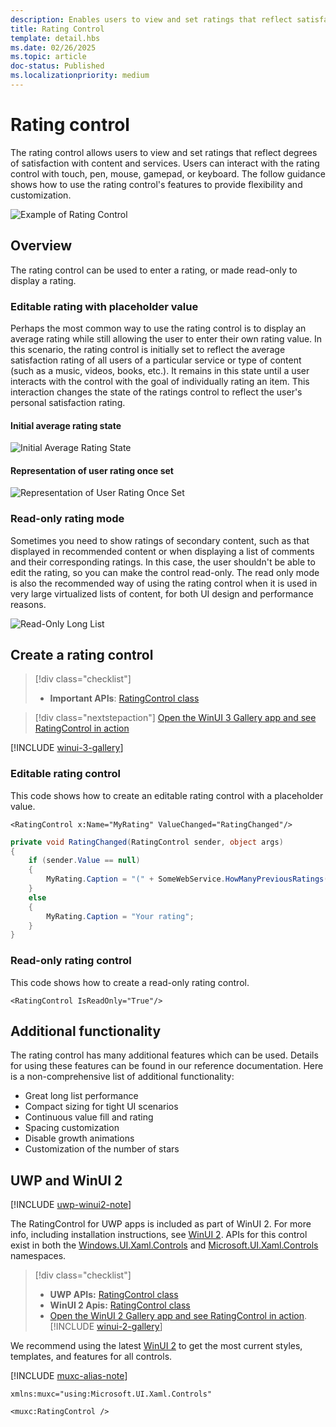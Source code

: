 ```yaml
---
description: Enables users to view and set ratings that reflect satisfaction with content and services. 
title: Rating Control
template: detail.hbs
ms.date: 02/26/2025
ms.topic: article
doc-status: Published
ms.localizationpriority: medium
---
```

# Rating control

The rating control allows users to view and set ratings that reflect degrees of satisfaction with content and services. Users can interact with the rating control with touch, pen, mouse, gamepad, or keyboard. The follow guidance shows how to use the rating control's features to provide flexibility and customization.

![Example of Rating Control](images/rating_rs2_doc_ratings_intro.png)

## Overview

The rating control can be used to enter a rating, or made read-only to display a rating.

### Editable rating with placeholder value

Perhaps the most common way to use the rating control is to display an average rating while still allowing the user to enter their own rating value. In this scenario, the rating control is initially set to reflect the average satisfaction rating of all users of a particular service or type of content (such as a music, videos, books, etc.). It remains in this state until a user interacts with the control with the goal of individually rating an item. This interaction changes the state of the ratings control to reflect the user's personal satisfaction rating.

#### Initial average rating state

![Initial Average Rating State](images/rating_rs2_doc_movie_aggregate.png)

#### Representation of user rating once set

![Representation of User Rating Once Set](images/rating_rs2_doc_movie_user.png)

### Read-only rating mode

Sometimes you need to show ratings of secondary content, such as that displayed in recommended content or when displaying a list of comments and their corresponding ratings. In this case, the user shouldn't be able to edit the rating, so you can make the control read-only.
The read only mode is also the recommended way of using the rating control when it is used in very large virtualized lists of content, for both UI design and performance reasons.

![Read-Only Long List](images/rating_rs2_doc_reviews.png)

## Create a rating control

> [!div class="checklist"]
>
> - **Important APIs**: [RatingControl class](/windows/windows-app-sdk/api/winrt/microsoft.ui.xaml.controls.ratingcontrol)

> [!div class="nextstepaction"]
> [Open the WinUI 3 Gallery app and see RatingControl in action](winui3gallery:/item/RatingControl)

[!INCLUDE [winui-3-gallery](../../../includes/winui-3-gallery.md)]

### Editable rating control

This code shows how to create an editable rating control with a placeholder value.

```xaml
<RatingControl x:Name="MyRating" ValueChanged="RatingChanged"/>
```

```csharp
private void RatingChanged(RatingControl sender, object args)
{
    if (sender.Value == null)
    {
        MyRating.Caption = "(" + SomeWebService.HowManyPreviousRatings() + ")";
    }
    else
    {
        MyRating.Caption = "Your rating";
    }
}
```

### Read-only rating control

This code shows how to create a read-only rating control.

```xaml
<RatingControl IsReadOnly="True"/>
```

## Additional functionality

The rating control has many additional features which can be used. Details for using these features can be found in our reference documentation. Here is a non-comprehensive list of additional functionality:

- Great long list performance
- Compact sizing for tight UI scenarios
- Continuous value fill and rating
- Spacing customization
- Disable growth animations
- Customization of the number of stars

## UWP and WinUI 2

[!INCLUDE [uwp-winui2-note](../../../includes/uwp-winui-2-note.md)]

The RatingControl for UWP apps is included as part of WinUI 2. For more info, including installation instructions, see [WinUI 2](../../winui/winui2/index.md). APIs for this control exist in both the [Windows.UI.Xaml.Controls](/uwp/api/Windows.UI.Xaml.Controls) and [Microsoft.UI.Xaml.Controls](/windows/winui/api/microsoft.ui.xaml.controls) namespaces.

> [!div class="checklist"]
>
> - **UWP APIs:** [RatingControl class](/uwp/api/windows.ui.xaml.controls.ratingcontrol)
> - **WinUI 2 Apis:** [RatingControl class](/uwp/api/windows.ui.xaml.controls.ratingcontrol)
> - [Open the WinUI 2 Gallery app and see RatingControl in action](winui2gallery:/item/RatingControl). [!INCLUDE [winui-2-gallery](../../../includes/winui-2-gallery.md)]

We recommend using the latest [WinUI 2](../../winui/winui2/index.md) to get the most current styles, templates, and features for all controls.

[!INCLUDE [muxc-alias-note](../../../includes/muxc-alias-note.md)]

```xaml
xmlns:muxc="using:Microsoft.UI.Xaml.Controls"

<muxc:RatingControl />
```
